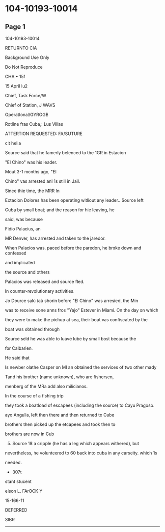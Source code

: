 # 104-10193-10014

## Page 1

104-10193-10014

RETURNTO CIA

Background Use Only

Do Not Reproduce

CHA • 151

15 April Iu2

Chief, Task Force/W

Chief of Station, J WAVS

OperatIonal/GYROGB

Rotline fras Cuba,: Lus VIllas

ATTERTION REQUESTED: FA/SUTURE

cit helia

Source said that he famerly belenced to the 1GR in Estacion

"El Chino" was his leader.

Mout 3-1 months ago, "El

Chino" vas arrested anl 1s still in Jail.

Since thie time, the MRR In

Ectacion Dolores has been operating witliout any leader.. Source left

Cuba by small boat; and the reason for hie leaving, he

said, was because

Fidio Palacius, an

MR Denver, has arrested and taken to the jaredor.

When Palacios was. paced before the paredon, he broke down and confessed

and implicated

the source and others

Palacios was released and source fled.

In counter-revolutionary activities.

Jo Dource salù taù shorin before "El Chino" was arresied, the Min

was to receive sone anns fros "Yajo" Estever in Miami. On the day on which

they were to make the pichup at sea, their boat vas confiscated by the

boat was obtained through

Source seld he was able to luave lube by small bost because the

for Calbarien.

He said that

Is newber olathe Casper on Ml an obtained the services of two other mady

Tand his brother (name unknown), who are fishersen,

menberg of the MRa add also milicianos.

In the course of a fishing trip

they took a boatload of escapees (including the source) to Cayu Pragoso.

ayo Angulla, left then there and then returned to Cube

brothers then picked up the etcapees and took then to

brothers are now in Cub

5. Source 18 a cripple (he has a leg which appears withered), but

nevertheless, he volunteered to 60 back into cuba in any carseity. which 1s

needed.

- 307t

stant stucent

elson L. FArOCK Y

15-166-11

DEFERRED

SIBR

---

